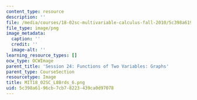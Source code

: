 ```yaml
---
content_type: resource
description: ''
file: /media/courses/18-02sc-multivariable-calculus-fall-2010/5c398a6196cb7cb78223439ca0d97078_MIT18_02SC_L8Brds_6.png
file_type: image/png
image_metadata:
  caption: ''
  credit: ''
  image-alt: ''
learning_resource_types: []
ocw_type: OCWImage
parent_title: 'Session 24: Functions of Two Variables: Graphs'
parent_type: CourseSection
resourcetype: Image
title: MIT18_02SC_L8Brds_6.png
uid: 5c398a61-96cb-7cb7-8223-439ca0d97078
---
```


